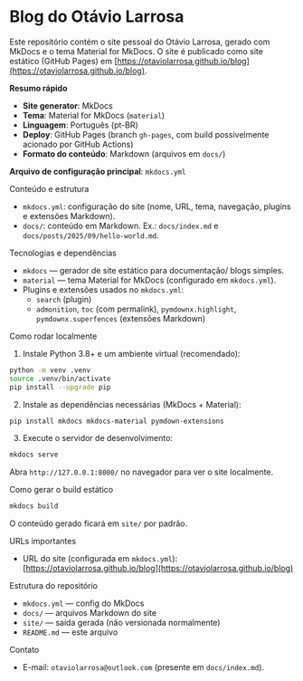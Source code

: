 # Blog do Otávio Larrosa
Este repositório contém o site pessoal do Otávio Larrosa, gerado com MkDocs e o tema Material for MkDocs. O site é publicado como site estático (GitHub Pages) em [https://otaviolarrosa.github.io/blog](https://otaviolarrosa.github.io/blog).

**Resumo rápido**

- **Site generator**: MkDocs
- **Tema**: Material for MkDocs (`material`)
- **Linguagem**: Português (pt-BR)
- **Deploy**: GitHub Pages (branch `gh-pages`, com build possivelmente acionado por GitHub Actions)
- **Formato do conteúdo**: Markdown (arquivos em `docs/`)

**Arquivo de configuração principal**: `mkdocs.yml`

Conteúdo e estrutura

- `mkdocs.yml`: configuração do site (nome, URL, tema, navegação, plugins e extensões Markdown).
- `docs/`: conteúdo em Markdown. Ex.: `docs/index.md` e `docs/posts/2025/09/hello-world.md`.

Tecnologias e dependências

- `mkdocs` — gerador de site estático para documentação/ blogs simples.
- `material` — tema Material for MkDocs (configurado em `mkdocs.yml`).
- Plugins e extensões usados no `mkdocs.yml`:
  - `search` (plugin)
  - `admonition`, `toc` (com permalink), `pymdownx.highlight`, `pymdownx.superfences` (extensões Markdown)

Como rodar localmente

1. Instale Python 3.8+ e um ambiente virtual (recomendado):

```bash
python -m venv .venv
source .venv/bin/activate
pip install --upgrade pip
```

2. Instale as dependências necessárias (MkDocs + Material):

```bash
pip install mkdocs mkdocs-material pymdown-extensions
```

3. Execute o servidor de desenvolvimento:

```bash
mkdocs serve
```

Abra `http://127.0.0.1:8000/` no navegador para ver o site localmente.

Como gerar o build estático

```bash
mkdocs build
```

O conteúdo gerado ficará em `site/` por padrão.


URLs importantes
- URL do site (configurada em `mkdocs.yml`): [https://otaviolarrosa.github.io/blog](https://otaviolarrosa.github.io/blog)

Estrutura do repositório
- `mkdocs.yml` — config do MkDocs
- `docs/` — arquivos Markdown do site
- `site/` — saída gerada (não versionada normalmente)
- `README.md` — este arquivo


Contato
- E-mail: `otaviolarrosa@outlook.com` (presente em `docs/index.md`).